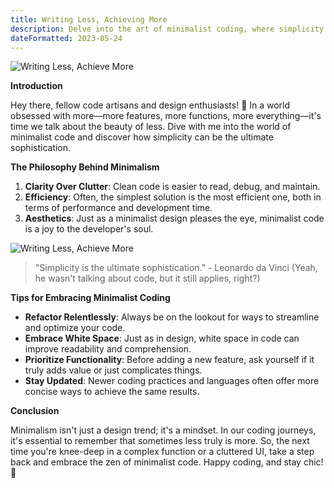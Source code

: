 ```yaml
---
title: Writing Less, Achieving More
description: Delve into the art of minimalist coding, where simplicity reigns supreme, leading to clearer, more efficient, and aesthetically pleasing code.
dateFormatted: 2023-05-24
---
```


![Writing Less, Achieve More](/assets/images/posts/workspace.jpg)

**Introduction**

Hey there, fellow code artisans and design enthusiasts! 🌿 In a world obsessed with more—more features, more functions, more everything—it's time we talk about the beauty of less. Dive with me into the world of minimalist code and discover how simplicity can be the ultimate sophistication.

**The Philosophy Behind Minimalism**

1. **Clarity Over Clutter**: Clean code is easier to read, debug, and maintain.
2. **Efficiency**: Often, the simplest solution is the most efficient one, both in terms of performance and development time.
3. **Aesthetics**: Just as a minimalist design pleases the eye, minimalist code is a joy to the developer's soul.

![Writing Less, Achieve More](/assets/images/posts/flowchart.jpg)

> "Simplicity is the ultimate sophistication." - Leonardo da Vinci (Yeah, he wasn't talking about code, but it still applies, right?)

**Tips for Embracing Minimalist Coding**

- **Refactor Relentlessly**: Always be on the lookout for ways to streamline and optimize your code.
- **Embrace White Space**: Just as in design, white space in code can improve readability and comprehension.
- **Prioritize Functionality**: Before adding a new feature, ask yourself if it truly adds value or just complicates things.
- **Stay Updated**: Newer coding practices and languages often offer more concise ways to achieve the same results.

**Conclusion**

Minimalism isn't just a design trend; it's a mindset. In our coding journeys, it's essential to remember that sometimes less truly is more. So, the next time you're knee-deep in a complex function or a cluttered UI, take a step back and embrace the zen of minimalist code. Happy coding, and stay chic! 🍃